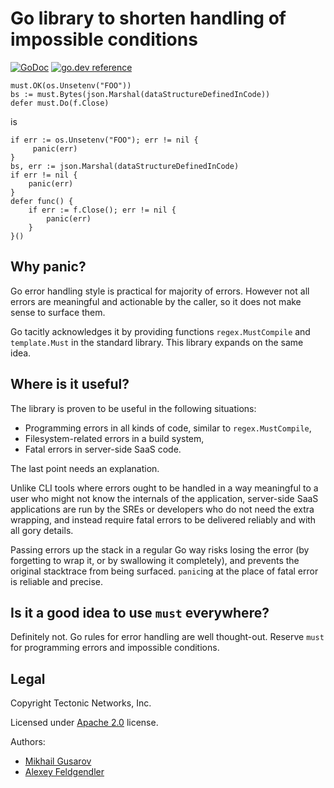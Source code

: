 # Go library to shorten handling of impossible conditions
[![GoDoc](https://godoc.org/github.com/ridge/must?status.svg)](http://godoc.org/github.com/ridge/must) [![go.dev reference](https://img.shields.io/badge/go.dev-reference-007d9c?logo=go&logoColor=white&style=flat-square)](https://pkg.go.dev/github.com/ridge/must)

    must.OK(os.Unsetenv("FOO"))
    bs := must.Bytes(json.Marshal(dataStructureDefinedInCode))
    defer must.Do(f.Close)

is

    if err := os.Unsetenv("FOO"); err != nil {
         panic(err)
    }
    bs, err := json.Marshal(dataStructureDefinedInCode)
    if err != nil {
        panic(err)
    }
    defer func() {
        if err := f.Close(); err != nil {
            panic(err)
        }
    }()

## Why panic?

Go error handling style is practical for majority of errors. However not all
errors are meaningful and actionable by the caller, so it does not make sense to
surface them.

Go tacitly acknowledges it by providing functions `regex.MustCompile` and
`template.Must` in the standard library. This library expands on the same idea.

## Where is it useful?

The library is proven to be useful in the following situations:

- Programming errors in all kinds of code, similar to `regex.MustCompile`,
- Filesystem-related errors in a build system,
- Fatal errors in server-side SaaS code.

The last point needs an explanation.

Unlike CLI tools where errors ought to be handled in a way meaningful to a user
who might not know the internals of the application, server-side SaaS
applications are run by the SREs or developers who do not need the extra
wrapping, and instead require fatal errors to be delivered reliably and with all
gory details.

Passing errors up the stack in a regular Go way risks losing the error (by
forgetting to wrap it, or by swallowing it completely), and prevents the
original stacktrace from being surfaced. `panic`ing at the place of fatal error
is reliable and precise.

## Is it a good idea to use `must` everywhere?

Definitely not. Go rules for error handling are well thought-out. Reserve `must`
for programming errors and impossible conditions.

## Legal

Copyright Tectonic Networks, Inc.

Licensed under [Apache 2.0](LICENSE) license.

Authors:
- [Mikhail Gusarov](https://github.com/dottedmag)
- [Alexey Feldgendler](https://github.com/feldgendler)
